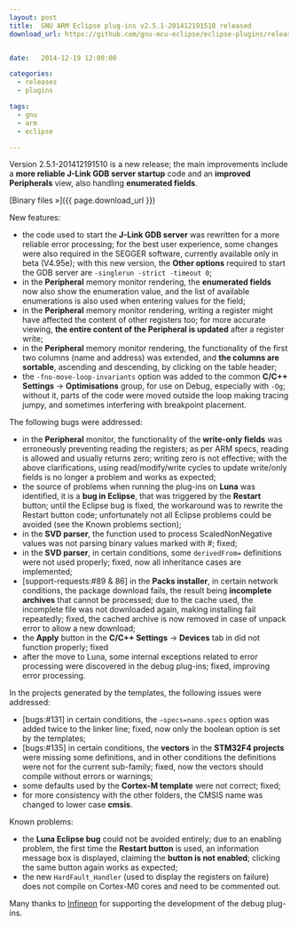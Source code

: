 ```yaml
---
layout: post
title:  GNU ARM Eclipse plug-ins v2.5.1-201412191510 released
download_url: https://github.com/gnu-mcu-eclipse/eclipse-plugins/releases/tag/v2.5.1-201412191510


date:   2014-12-19 12:00:00

categories:
  - releases
  - plugins

tags:
  - gnu
  - arm
  - eclipse

---
```


Version 2.5.1-201412191510 is a new release; the main improvements include a **more reliable J-Link GDB server startup** code and an **improved Peripherals** view, also handling **enumerated fields**.

[Binary files »]({{ page.download_url }})

New features:

- the code used to start the **J-Link GDB server** was rewritten for a more reliable error processing; for the best user experience, some changes were also required in the SEGGER software, currently available only in beta (V4.95e); with this new version, the **Other options** required to start the GDB server are `-singlerun -strict -timeout 0`;
- in the **Peripheral** memory monitor rendering, the **enumerated fields** now also show the enumeration value, and the list of available enumerations is also used when entering values for the field;
- in the **Peripheral** memory monitor rendering, writing a register might have affected the content of other registers too; for more accurate viewing, **the entire content of the Peripheral is updated** after a register write;
- in the **Peripheral** memory monitor rendering, the functionality of the first two columns (name and address) was extended, and **the columns are sortable**, ascending and descending, by clicking on the table header;
- the `-fno-move-loop-invariants` option was added to the common **C/C++ Settings** → **Optimisations** group, for use on Debug, especially with `-Og`; without it, parts of the code were moved outside the loop making tracing jumpy, and sometimes interfering with breakpoint placement.

The following bugs were addressed:

- in the **Peripheral** monitor, the functionality of the **write-only fields** was erroneously preventing reading the registers; as per ARM specs, reading is allowed and usually returns zero; writing zero is not effective; with the above clarifications, using read/modify/write cycles to update write/only fields is no longer a problem and works as expected;
- the source of problems when running the plug-ins on **Luna** was identified, it is a **bug in Eclipse**, that was triggered by the **Restart** button; until the Eclipse bug is fixed, the workaround was to rewrite the Restart button code; unfortunately not all Eclipse problems could be avoided (see the Known problems section);
- in the **SVD parser**, the function used to process ScaledNonNegative values was not parsing binary values marked with #; fixed;
- in the **SVD parser**, in certain conditions, some `derivedFrom=` definitions were not used properly; fixed, now all inheritance cases are implemented;
- [support-requests:#89 & 86] in the **Packs installer**, in certain network conditions, the package download fails, the result being **incomplete archives** that cannot be processed; due to the cache used, the incomplete file was not downloaded again, making installing fail repeatedly; fixed, the cached archive is now removed in case of unpack error to allow a new download;
- the **Apply** button in the **C/C++ Settings** → **Devices** tab in did not function properly; fixed
- after the move to Luna, some internal exceptions related to error processing were discovered in the debug plug-ins; fixed, improving error processing.

In the projects generated by the templates, the following issues were addressed:

- [bugs:#131] in certain conditions, the `–specs=nano.specs` option was added twice to the linker line; fixed, now only the boolean option is set by the templates;
- [bugs:#135] in certain conditions, the **vectors** in the **STM32F4 projects** were missing some definitions, and in other conditions the definitions were not for the current sub-family; fixed, now the vectors should compile without errors or warnings;
- some defaults used by the **Cortex-M template** were not correct; fixed;
- for more consistency with the other folders, the CMSIS name was changed to lower case **cmsis**.

Known problems:

- the **Luna Eclipse bug** could not be avoided entirely; due to an enabling problem, the first time the **Restart button** is used, an information message box is displayed, claiming the **button is not enabled**; clicking the same button again works as expected;
- the new `HardFault_Handler` (used to display the registers on failure) does not compile on Cortex-M0 cores and need to be commented out.

Many thanks to [Infineon](http://www.infineon.com/) for supporting the development of the debug plug-ins.
